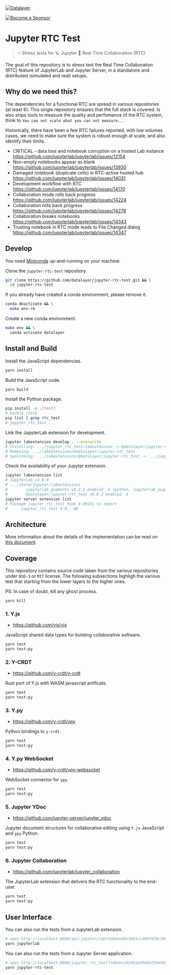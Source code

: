 [![Datalayer](https://assets.datalayer.design/datalayer-25.svg)](https://datalayer.io)

[![Become a Sponsor](https://img.shields.io/static/v1?label=Become%20a%20Sponsor&message=%E2%9D%A4&logo=GitHub&style=flat&color=1ABC9C)](https://github.com/sponsors/datalayer)

# Jupyter RTC Test

> 💦 Stress tests for 🪐 Jupyter 🔌 Real Time Collaboration (RTC)

The goal of this repository is to stress test the Real Time Collaboration (RTC) feature of JupyterLab and Jupyter Server, in a standalone and distributed (simulated and real) setups.

## Why do we need this?

The dependencies for a functional RTC are spread in various repositories (at least 6).  This single repository ensures that the full stack is covered. Is also ships tools to measure the quality and perfomance of the RTC system, think to `You can not scale what you can not measure...`

Historically, there have been a few RTC failures reported, with low volumes cases, we need to make sure the system is robust enough at scale, and also identify their limits.

- CRITICAL - data loss and notebook corruption on a hosted Lab instance https://github.com/jupyterlab/jupyterlab/issues/12154
- Non-empty notebooks appear as blank https://github.com/jupyterlab/jupyterlab/issues/13930
- Damaged notebook (duplicate cells) in RTC-active hosted hub https://github.com/jupyterlab/jupyterlab/issues/14031
- Development workflow with RTC https://github.com/jupyterlab/jupyterlab/issues/14170
- Collaboration mode rolls back progress https://github.com/jupyterlab/jupyterlab/issues/14224
- Collaboration rolls back progress https://github.com/jupyterlab/jupyterlab/issues/14278
- Collaboration breaks notebooks https://github.com/jupyterlab/jupyterlab/issues/14343
- Trusting notebook in RTC mode leads to File Changed dialog  https://github.com/jupyterlab/jupyterlab/issues/14347

## Develop

You need [Miniconda](https://docs.conda.io/en/latest/miniconda.html) up-and-running on your machine.

Clone the `jupyter-rtc-test` repository.

```bash
git clone https://github.com/datalayer/jupyter-rtc-test.git && \
  cd jupyter-rtc-test
```

If you already have created a conda environment, please remove it.

```bash
conda deactivate && \
  make env-rm
```

Create a new conda environment.

```bash
make env && \
  conda activate datalayer
```

## Install and Build

Install the JavaScript dependencies.

```bash
yarn install
```

Build the JavaScript code.

```bash
yarn build
```

Install the Python package.

```bash
pip install -e .[test]
# Double check
pip list | grep rtc_test
# jupyter_rtc_test ...
```

Link the JupyterLab extension for development.

```bash
jupyter labextension develop . --overwrite
# Installing: .../jupyter_rtc_test/labextension -> @datalayer/jupyter-rtc_test
# Removing: .../labextensions/@datalayer/jupyter-rtc_test
# Symlinking: .../labextensions/@datalayer/jupyter-rtc_test -> .../jupyter_rtc_test/labextension
```

Check the availability of your Jupyter extension.

```bash
jupyter labextension list
# JupyterLab v4.0.0
# .../share/jupyter/labextensions
#        jupyterlab_pygments v0.2.2 enabled  X (python, jupyterlab_pygments)
#        @datalayer/jupyter-rtc_test v0.0.2 enabled  X
jupyter server extension list
# Package jupyter_rtc_test took 0.0015s to import
#      jupyter_rtc_test 0.0.. OK
```

## Architecture

More information about the details of the implementation can be read on [this document](https://github.com/datalayer/jupyter-rtc-test/blob/main/docs/README.md).

## Coverage

This repository contains source code taken from the various repositories under `BSD-3` or `MIT` license. The following subsections highligh the various test that starting from the lower layers to the higher ones.

PS: In case of doubt, kill any ghost process.

```bash
yarn kill
```

### 1. Y.js

- https://github.com/yjs/yjs

JavaScript shared data types for building collaborative software.

```bash
yarn test
yarn test:py
```

### 2. Y-CRDT

- https://github.com/y-crdt/y-crdt

Rust port of Y.js with WASM javascript artificats.

```bash
yarn test
yarn test:py
```

### 3. Y.py

- https://github.com/y-crdt/ypy

Python bindings to `y-crdt`.

```bash
yarn test
yarn test:py
```

### 4. Y.py WebSocket

- https://github.com/y-crdt/ypy-websocket

WebSocket connector for `ypy`.

```bash
yarn test
yarn test:py
```

### 5. Jupyter YDoc

- https://github.com/jupyter-server/jupyter_ydoc

Jupyter document structures for collaborative editing using `Y.js` JavaScript and `ypy` Python.

```bash
yarn test
yarn test:py
```

### 6. Jupyter Collaboration

- https://github.com/jupyterlab/jupyter_collaboration

The JupyterLab extension that delivers the RTC functionality to the end-user.

```bash
yarn test
yarn test:py
```

## User Interface

You can also run the tests from a JupyterLab extension.

```bash
# open http://localhost:8686/api/jupyter/lab?token=60c1661cc408f978c309d04157af55c9588ff9557c9380e4fb50785750703da6
yarn jupyterlab
```

You can also run the tests from a Jupyter Server application.

```bash
# open http://localhost:8888/jupyter_rtc_test?token=142461e29e03250e569824cff00bc99941148a334ff258e5
yarn jupyter-rtc-test
```
